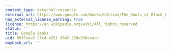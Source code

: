 ```yaml
---
content_type: external-resource
external_url: https://www.google.com/books/edition/The_Souls_of_Black_Folk/6CSDAwAAQBAJ?hl=en&gbpv=1
has_external_license_warning: true
license: https://en.wikipedia.org/wiki/All_rights_reserved
status: ''
title: Google Books
uid: 0937aee2-2fc4-4251-9042-226e336ceace
wayback_url: ''
---
```

